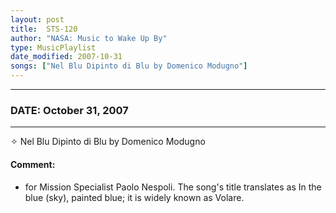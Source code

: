 ```yaml
---
layout: post
title:  STS-120
author: "NASA: Music to Wake Up By"
type: MusicPlaylist
date_modified: 2007-10-31
songs: ["Nel Blu Dipinto di Blu by Domenico Modugno"]
---
```


----
### DATE: October 31, 2007
----
✧ Nel Blu Dipinto di Blu by Domenico Modugno

#### Comment:
* for Mission Specialist Paolo Nespoli. The song's title translates as In the blue (sky), painted blue; it is widely known as Volare.



<br/>
<center>
	<a target="_blank"
	   href="https://twitter.com/intent/tweet?hashtags=Space,NASA,Playlist,NASAWakeupCalls,SpaceProgram&text={{ page.author}}, '{{ page.songs.first }}' {{ page.title }}, {{ page.date | date: '%B %d, %Y' }}. {{ site.url }}{{ page.url }} @nasawakeupcalls">
	   <i class="fab fa-twitter" alt="Tweet this page" style="font-size: 1.3em;"></i>
	</a>
	&nbsp; 	<i class="fas fa-user-astronaut" style="font-size: 1.5em;"></i> &nbsp;
    <a type="amzn" search="'Nel Blu Dipinto di Blu by Domenico Modugno'" category="popular music">
        <i class="fab fa-amazon" style="font-size: 1.3em;"></i>
    </a>
</center>
